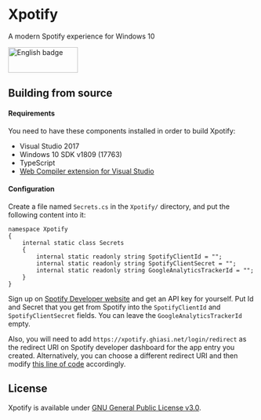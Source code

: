 # Xpotify
A modern Spotify experience for Windows 10

<a href='//www.microsoft.com/store/apps/9N1N68MC7FXR?cid=storebadge&ocid=badge'><img src='https://assets.windowsphone.com/85864462-9c82-451e-9355-a3d5f874397a/English_get-it-from-MS_InvariantCulture_Default.png' alt='English badge' width="142" height="52"/></a>

## Building from source

#### Requirements

You need to have these components installed in order to build Xpotify:

* Visual Studio 2017
* Windows 10 SDK v1809 (17763)
* TypeScript
* [Web Compiler extension for Visual Studio](https://marketplace.visualstudio.com/items?itemName=MadsKristensen.WebCompiler)

#### Configuration

Create a file named `Secrets.cs` in the `Xpotify/` directory, and put the following content into it:

    namespace Xpotify
    {
        internal static class Secrets
        {
            internal static readonly string SpotifyClientId = "";
            internal static readonly string SpotifyClientSecret = "";
            internal static readonly string GoogleAnalyticsTrackerId = "";
        }
    }

Sign up on [Spotify Developer website](https://developer.spotify.com/) and get an API key for yourself. Put Id and Secret that you get from Spotify into the `SpotifyClientId` and `SpotifyClientSecret` fields. You can leave the `GoogleAnalyticsTrackerId` empty.

Also, you will need to add `https://xpotify.ghiasi.net/login/redirect` as the redirect URI on Spotify developer dashboard for the app entry you created. Alternatively, you can choose a different redirect URI and then modify [this line of code](https://github.com/MahdiGhiasi/Xpotify/blob/7e003b9879104a5b8b771f48475feca92155de8a/Xpotify/SpotifyApi/Authorization.cs#L18) accordingly.

## License

Xpotify is available under [GNU General Public License v3.0](https://github.com/MahdiGhiasi/Xpotify/blob/master/LICENSE.md).
